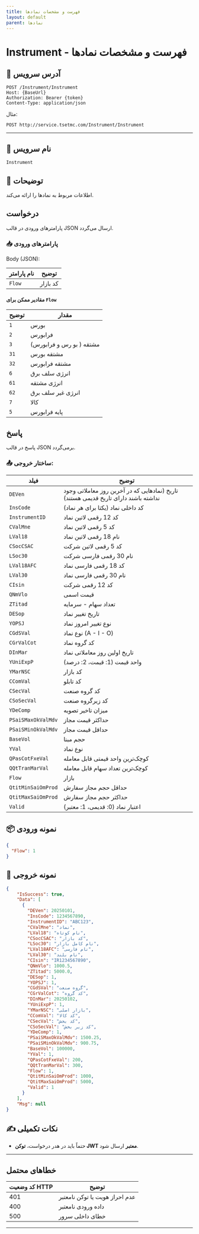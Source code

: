 ```yaml
---
title: فهرست و مشخصات نمادها
layout: default
parent: نمادها
---
```


# Instrument - فهرست و مشخصات نمادها

## 📌 آدرس سرویس

```
POST /Instrument/Instrument
Host: {BaseUrl}
Authorization: Bearer {token}
Content-Type: application/json
```

مثال:
```
POST http://service.tsetmc.com/Instrument/Instrument
```

---

## 🧾 نام سرویس

`Instrument`

## 🎯 توضیحات

اطلاعات مربوط به نمادها را ارائه می‌کند.


## درخواست

پارامترهای ورودی در قالب JSON ارسال می‌گردد.

### 📥 پارامترهای ورودی

Body (JSON):

| نام پارامتر | توضیح |
|------------|-------|
| `Flow` | کد بازار |

#### مقادیر ممکن برای `Flow`

| توضیح | مقدار |
|-------|-------|
| `1`  | بورس |
| `2`  | فرابورس |
| `3` |  مشتقه ( بو رس و فرابورس) |
| `31` |  مشتقه بورس |
| `32` |  مشتقه فرابورس |
| `6` |  انرژی سلف برق |
| `61` |  انرژی مشتقه |
| `62` |  انرژی غیر سلف برق |
| `7` | کالا |
| `5` | پایه فرابورس |

## پاسخ

پاسخ در قالب JSON برمی‌گردد.

### 📤 ساختار خروجی:

| فیلد | توضیح |
|------|-------|
| `DEVen` | تاریخ (نمادهایی که در آخرین روز معاملاتی وجود نداشته باشند دارای تاریخ قدیمی هستند) |
| `InsCode` | کد داخلی نماد (یکتا برای هر نماد) |
| `InstrumentID` | کد 12 رقمی لاتین نماد |
| `CValMne` | کد 5 رقمی لاتین نماد |
| `LVal18` | نام 18 رقمی لاتین نماد |
| `CSocCSAC` | کد 5 رقمی لاتین شرکت |
| `LSoc30` | نام 30 رقمی فارسی شرکت |
| `LVal18AFC` | کد 18 رقمی فارسی نماد |
| `LVal30` | نام 30 رقمی فارسی نماد |
| `CIsin` | کد 12 رقمی شرکت |
| `QNmVlo` | قیمت اسمی |
| `ZTitad` | تعداد سهام - سرمایه |
| `DESop` | تاریخ تغییر نماد |
| `YOPSJ` | نوع تغییر امروز نماد |
| `CGdSVal` | نوع نماد (A - I - O) |
| `CGrValCot` | کد گروه نماد |
| `DInMar` | تاریخ اولین روز معاملاتی نماد |
| `YUniExpP` | واحد قیمت (1: قیمت، 2: درصد) |
| `YMarNSC` | کد بازار |
| `CComVal` | کد تابلو |
| `CSecVal` | کد گروه صنعت |
| `CSoSecVal` | کد زیرگروه صنعت |
| `YDeComp` | میزان تاخیر تصویه |
| `PSaiSMaxOkValMdv` | حداکثر قیمت مجاز |
| `PSaiSMinOkValMdv` | حداقل قیمت مجاز |
| `BaseVol` | حجم مبنا |
| `YVal` | نوع نماد |
| `QPasCotFxeVal` | کوچک‌ترین واحد قیمتی قابل معامله |
| `QQtTranMarVal` | کوچک‌ترین تعداد سهام قابل معامله |
| `Flow` | بازار |
| `QtitMinSaiOmProd` | حداقل حجم مجاز سفارش |
| `QtitMaxSaiOmProd` | حداکثر حجم مجاز سفارش |
| `Valid` | اعتبار نماد (0: قدیمی، 1: معتبر) |

## 📦 نمونه ورودی 

```json
{
  "Flow": 1
}
```

## 📄 نمونه خروجی

```json
{
    "IsSuccess": true,
    "Data": [
      {
        "DEVen": 20250101,
        "InsCode": 1234567890,
        "InstrumentID": "ABC123",
        "CValMne": "نماد",
        "LVal18": "نام کوتاه",
        "CSocCSAC": "کد بازار",
        "LSoc30": "نام کامل بازار",
        "LVal18AFC": "نام فارسی",
        "LVal30": "نام بلند",
        "CIsin": "IR1234567890",
        "QNmVlo": 1000.5,
        "ZTitad": 5000.0,
        "DESop": 1,
        "YOPSJ": 1,
        "CGdSVal": "گروه صنعت",
        "CGrValCot": "کد گروه",
        "DInMar": 20250102,
        "YUniExpP": 1,
        "YMarNSC": "بازار اصلی",
        "CComVal": "کد کالا",
        "CSecVal": "کد بخش",
        "CSoSecVal": "کد زیر بخش",
        "YDeComp": 1,
        "PSaiSMaxOkValMdv": 1500.25,
        "PSaiSMinOkValMdv": 900.75,
        "BaseVol": 100000,
        "YVal": 1,
        "QPasCotFxeVal": 200,
        "QQtTranMarVal": 300,
        "Flow": 1,
        "QtitMinSaiOmProd": 1000,
        "QtitMaxSaiOmProd": 5000,
        "Valid": 1
      }
    ],
    "Msg": null
}
```

## ✍️ نکات تکمیلی

- حتماً باید در هدر درخواست، **توکن JWT معتبر** ارسال شود.

---

## خطاهای محتمل

| کد وضعیت HTTP | توضیح |
|---------------|-------|
| 401 | عدم احراز هویت یا توکن نامعتبر |
| 400 | داده ورودی نامعتبر |
| 500 | خطای داخلی سرور |

---